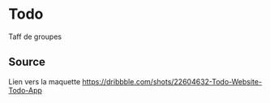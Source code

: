 # Todo
Taff de groupes 

## Source

Lien vers la maquette https://dribbble.com/shots/22604632-Todo-Website-Todo-App
